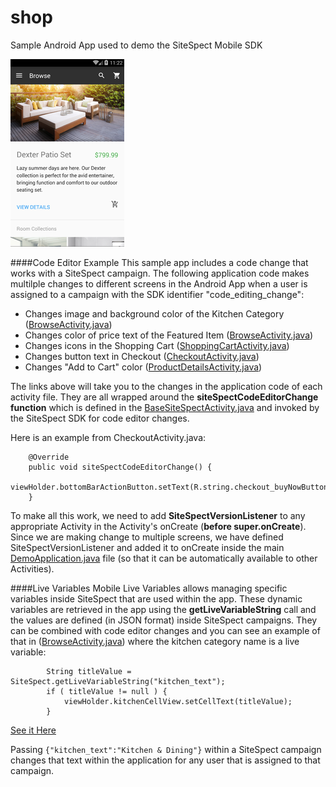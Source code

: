 # shop
Sample Android App used to demo the SiteSpect Mobile SDK

<img src="https://github.com/sitespect/shop/raw/master/ShopApp.png" >

####Code Editor Example
This sample app includes a code change that works with a SiteSpect campaign. The following application code makes multilple changes to different screens in the Android App when a user is assigned to a campaign with the SDK identifier "code_editing_change":

- Changes image and background color of the Kitchen Category ([BrowseActivity.java](https://github.com/sitespect/shop/blob/master/AndroidShopApp/app/src/main/java/com/sitespect/sitespectdemo/browse/BrowseActivity.java#L43))
- Changes color of price text of the Featured Item ([BrowseActivity.java](https://github.com/sitespect/shop/blob/master/AndroidShopApp/app/src/main/java/com/sitespect/sitespectdemo/browse/BrowseActivity.java#L43))
- Changes icons in the Shopping Cart ([ShoppingCartActivity.java](https://github.com/sitespect/shop/blob/master/AndroidShopApp/app/src/main/java/com/sitespect/sitespectdemo/cart/ShoppingCartActivity.java#L60))
- Changes button text in Checkout ([CheckoutActivity.java](https://github.com/sitespect/shop/blob/master/AndroidShopApp/app/src/main/java/com/sitespect/sitespectdemo/checkout/CheckoutActivity.java#L40))
- Changes "Add to Cart" color ([ProductDetailsActivity.java](https://github.com/sitespect/shop/blob/master/AndroidShopApp/app/src/main/java/com/sitespect/sitespectdemo/details/ProductDetailsActivity.java#L66))

The links above will take you to the changes in the application code of each activity file. They are all wrapped around the **siteSpectCodeEditorChange function** which is defined in the [BaseSiteSpectActivity.java](https://github.com/sitespect/shop/blob/master/AndroidShopApp/app/src/main/java/com/sitespect/sitespectdemo/BaseSiteSpectActivity.java#L102) and invoked by the SiteSpect SDK for code editor changes.

Here is an example from CheckoutActivity.java:
```
    @Override
    public void siteSpectCodeEditorChange() {
        viewHolder.bottomBarActionButton.setText(R.string.checkout_buyNowButton);
    }
```    

To make all this work, we need to add **SiteSpectVersionListener** to any appropriate Activity in the Activity's onCreate (**before super.onCreate**). Since we are making change to multiple screens, we have defined SiteSpectVersionListener and added it to onCreate inside the main [DemoApplication.java](https://github.com/sitespect/shop/blob/master/AndroidShopApp/app/src/main/java/com/sitespect/sitespectdemo/DemoApplication.java#L59) file (so that it can be automatically available to other Activities).

####Live Variables
Mobile Live Variables allows managing specific variables inside SiteSpect that are used within the app. These dynamic variables are retrieved in the app using the **getLiveVariableString** call and the values are defined (in JSON format) inside SiteSpect campaigns. They can be combined with code editor changes and you can see an example of that in ([BrowseActivity.java](https://github.com/sitespect/shop/blob/master/AndroidShopApp/app/src/main/java/com/sitespect/sitespectdemo/browse/BrowseActivity.java#L48)) where the kitchen category name is a live variable:

```
        String titleValue = SiteSpect.getLiveVariableString("kitchen_text");
        if ( titleValue != null ) {
            viewHolder.kitchenCellView.setCellText(titleValue);
        }
```
[See it Here](https://github.com/sitespect/piggybank/blob/master/PiggyBank/CreateAccountViewController.m#L64)

Passing `{"kitchen_text":"Kitchen & Dining"}` within a SiteSpect campaign changes that text within the application for any user that is assigned to that campaign.
